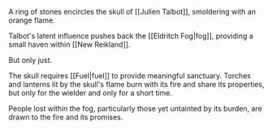A ring of stones encircles the skull of [[Julien Talbot]], smoldering with an orange flame.

Talbot's latent influence pushes back the [[Eldritch Fog|fog]], providing a small haven within [[New Reikland]]. 

But only just. 

The skull requires [[Fuel|fuel]] to provide meaningful sanctuary. Torches and lanterns lit by the skull's flame burn with its fire and share its properties, but only for the wielder and only for a short time.

People lost within the fog, particularly those yet untainted by its burden, are drawn to the fire and its promises.